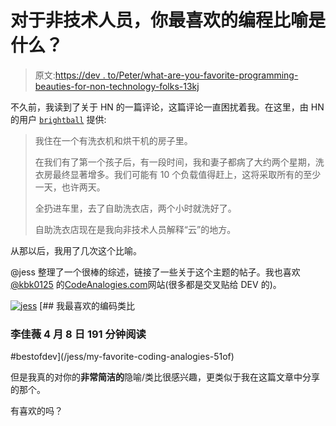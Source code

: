 # 对于非技术人员，你最喜欢的编程比喻是什么？

> 原文:[https://dev . to/Peter/what-are-you-favorite-programming-beauties-for-non-technology-folks-13kj](https://dev.to/peter/what-are-your-favorite-programming-metaphors-for-non-technical-folks-13kj)

不久前，我读到了关于 HN 的一篇评论，这篇评论一直困扰着我。在这里，由 HN 的用户 [`brightball`](https://news.ycombinator.com/user?id=brightball) 提供:

> 我住在一个有洗衣机和烘干机的房子里。
> 
> 在我们有了第一个孩子后，有一段时间，我和妻子都病了大约两个星期，洗衣房最终显著增多。我们可能有 10 个负载值得赶上，这将采取所有的至少一天，也许两天。
> 
> 全扔进车里，去了自助洗衣店，两个小时就洗好了。
> 
> 自助洗衣店现在是我向非技术人员解释“云”的地方。

从那以后，我用了几次这个比喻。

@jess 整理了一个很棒的综述，链接了一些关于这个主题的帖子。我也喜欢 [@kbk0125](https://dev.to/kbk0125) 的[CodeAnalogies.com](https://www.codeanalogies.com/)网站(很多都是交叉贴给 DEV 的)。

[![jess](../Images/15e6599da1ea8b6f92e1b678e9347b2c.png)](/jess) [## 我最喜欢的编码类比

### 李佳薇 4 月 8 日 191 分钟阅读

#bestofdev](/jess/my-favorite-coding-analogies-51of)

但是我真的对你的**非常简洁的**隐喻/类比很感兴趣，更类似于我在这篇文章中分享的那个。

有喜欢的吗？
